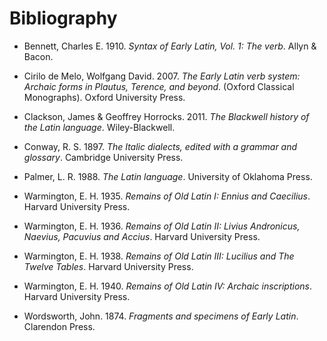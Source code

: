 # Bibliography

* Bennett, Charles E. 1910. _Syntax of Early Latin, Vol. 1: The verb_. Allyn & Bacon.

* Cirilo de Melo, Wolfgang David. 2007. _The Early Latin verb system: Archaic forms in Plautus, Terence, and beyond_. (Oxford Classical Monographs). Oxford University Press.

* Clackson, James & Geoffrey Horrocks. 2011. _The Blackwell history of the Latin language_. Wiley-Blackwell.

* Conway, R. S. 1897. _The Italic dialects, edited with a grammar and glossary_. Cambridge University Press.

* Palmer, L. R. 1988. _The Latin language_. University of Oklahoma Press.

* Warmington, E. H. 1935. _Remains of Old Latin I: Ennius and Caecilius_. Harvard University Press.

* Warmington, E. H. 1936. _Remains of Old Latin II: Livius Andronicus, Naevius, Pacuvius and Accius_. Harvard University Press.

* Warmington, E. H. 1938. _Remains of Old Latin III: Lucilius and The Twelve Tables_. Harvard University Press.

* Warmington, E. H. 1940. _Remains of Old Latin IV: Archaic inscriptions_. Harvard University Press.

* Wordsworth, John. 1874. _Fragments and specimens of Early Latin_. Clarendon Press.
